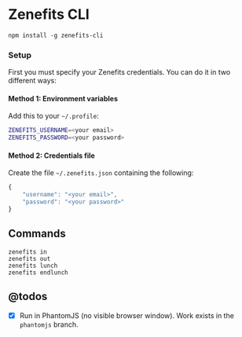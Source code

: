 # Zenefits CLI

```
npm install -g zenefits-cli
```

### Setup

First you must specify your Zenefits credentials. You can do it in two different ways:

#### Method 1: Environment variables

Add this to your `~/.profile`:

```bash
ZENEFITS_USERNAME=<your email>
ZENEFITS_PASSWORD=<your password>
```

#### Method 2: Credentials file

Create the file `~/.zenefits.json` containing the following:

```javascript
{
    "username": "<your email>",
    "password": "<your password>"
}
```

## Commands

```
zenefits in
zenefits out
zenefits lunch
zenefits endlunch
```

## @todos

- [x] Run in PhantomJS (no visible browser window). Work exists in the `phantomjs` branch.
